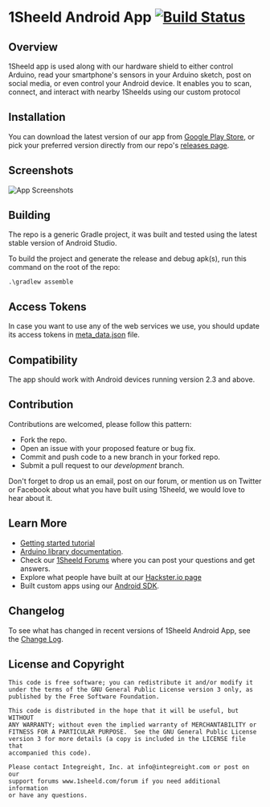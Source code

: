 # 1Sheeld Android App [![Build Status](https://travis-ci.org/Integreight/1Sheeld-Android-App.svg?branch=master)](https://travis-ci.org/Integreight/1Sheeld-Android-App) #

## Overview ##

1Sheeld app is used along with our hardware shield to either control Arduino, read your smartphone's sensors in your Arduino sketch, post on social media, or even control your Android device. It enables you to scan, connect, and interact with nearby 1Sheelds using our custom protocol

## Installation ##

You can download the latest version of our app from [Google Play Store](https://play.google.com/store/apps/details?id=com.integreight.onesheeld&hl=en), or pick your preferred version directly from our repo's [releases page](https://github.com/Integreight/1Sheeld-Android-App/releases).

## Screenshots ##

![App Screenshots](http://i.imgur.com/9KqOKKu.png)

## Building ##

The repo is a generic Gradle project, it was built and tested using the latest stable version of Android Studio.

To build the project and generate the release and debug apk(s), run this command on the root of the repo:

```
.\gradlew assemble
```

## Access Tokens ##

In case you want to use any of the web services we use, you should update its access tokens in [meta_data.json](https://github.com/Integreight/1Sheeld-Android-App/blob/master/oneSheeld/src/main/assets/meta_data.json) file.

## Compatibility ##

The app should work with Android devices running version 2.3 and above.

## Contribution ##

Contributions are welcomed, please follow this pattern:
- Fork the repo.
- Open an issue with your proposed feature or bug fix.
- Commit and push code to a new branch in your forked repo.
- Submit a pull request to our *development* branch.

Don't forget to drop us an email, post on our forum, or mention us on Twitter or Facebook about what you have built using 1Sheeld, we would love to hear about it.

## Learn More ##

- [Getting started tutorial](http://www.1sheeld.com/tutorials/getting-started)
- [Arduino library documentation](http://1sheeld.com/docs/).
- Check our [1Sheeld Forums](http://www.1sheeld.com/forum) where you can post your questions and get answers.
- Explore what people have built at our [Hackster.io page](https://www.hackster.io/1sheeld/projects)
- Built custom apps using our [Android SDK](https://github.com/Integreight/1Sheeld-Android-SDK).

## Changelog ##

To see what has changed in recent versions of 1Sheeld Android App, see the [Change Log](CHANGELOG.md).

## License and Copyright ##

```
This code is free software; you can redistribute it and/or modify it
under the terms of the GNU General Public License version 3 only, as
published by the Free Software Foundation.

This code is distributed in the hope that it will be useful, but WITHOUT
ANY WARRANTY; without even the implied warranty of MERCHANTABILITY or
FITNESS FOR A PARTICULAR PURPOSE.  See the GNU General Public License
version 3 for more details (a copy is included in the LICENSE file that
accompanied this code).

Please contact Integreight, Inc. at info@integreight.com or post on our
support forums www.1sheeld.com/forum if you need additional information
or have any questions.
```
